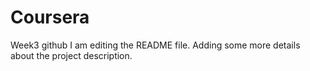 # Coursera
Week3 github 
I am editing the README file. Adding some more details about the project description.
